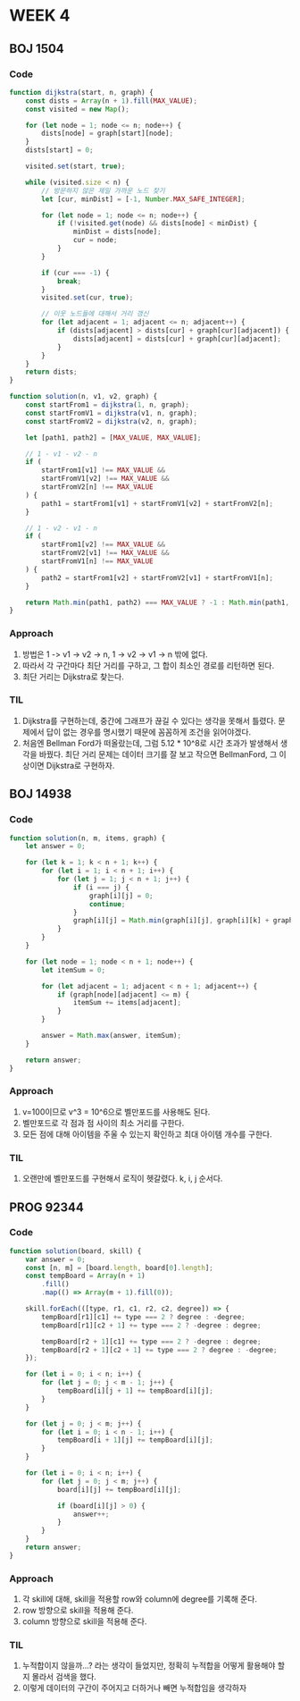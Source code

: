 # WEEK 4

## BOJ 1504

### Code

```javascript
function dijkstra(start, n, graph) {
    const dists = Array(n + 1).fill(MAX_VALUE);
    const visited = new Map();

    for (let node = 1; node <= n; node++) {
        dists[node] = graph[start][node];
    }
    dists[start] = 0;

    visited.set(start, true);

    while (visited.size < n) {
        // 방문하지 않은 제일 가까운 노드 찾기
        let [cur, minDist] = [-1, Number.MAX_SAFE_INTEGER];

        for (let node = 1; node <= n; node++) {
            if (!visited.get(node) && dists[node] < minDist) {
                minDist = dists[node];
                cur = node;
            }
        }

        if (cur === -1) {
            break;
        }
        visited.set(cur, true);

        // 이웃 노드들에 대해서 거리 갱신
        for (let adjacent = 1; adjacent <= n; adjacent++) {
            if (dists[adjacent] > dists[cur] + graph[cur][adjacent]) {
                dists[adjacent] = dists[cur] + graph[cur][adjacent];
            }
        }
    }
    return dists;
}

function solution(n, v1, v2, graph) {
    const startFrom1 = dijkstra(1, n, graph);
    const startFromV1 = dijkstra(v1, n, graph);
    const startFromV2 = dijkstra(v2, n, graph);

    let [path1, path2] = [MAX_VALUE, MAX_VALUE];

    // 1 - v1 - v2 - n
    if (
        startFrom1[v1] !== MAX_VALUE &&
        startFromV1[v2] !== MAX_VALUE &&
        startFromV2[n] !== MAX_VALUE
    ) {
        path1 = startFrom1[v1] + startFromV1[v2] + startFromV2[n];
    }

    // 1 - v2 - v1 - n
    if (
        startFrom1[v2] !== MAX_VALUE &&
        startFromV2[v1] !== MAX_VALUE &&
        startFromV1[n] !== MAX_VALUE
    ) {
        path2 = startFrom1[v2] + startFromV2[v1] + startFromV1[n];
    }

    return Math.min(path1, path2) === MAX_VALUE ? -1 : Math.min(path1, path2);
}
```

### Approach

1. 방법은 1 -> v1 -> v2 -> n, 1 -> v2 -> v1 -> n 밖에 없다.
2. 따라서 각 구간마다 최단 거리를 구하고, 그 합이 최소인 경로를 리턴하면 된다.
3. 최단 거리는 Dijkstra로 찾는다.

### TIL

1. Dijkstra를 구현하는데, 중간에 그래프가 끊길 수 있다는 생각을 못해서 틀렸다. 문제에서 답이 없는 경우를 명시했기 때문에 꼼꼼하게 조건을 읽어야겠다.
2. 처음엔 Bellman Ford가 떠올랐는데, 그럼 5.12 \* 10^8로 시간 초과가 발생해서 생각을 바꿨다. 최단 거리 문제는 데이터 크기를 잘 보고 작으면 BellmanFord, 그 이상이면 Dijkstra로 구현하자.

## BOJ 14938

### Code

```javascript
function solution(n, m, items, graph) {
    let answer = 0;

    for (let k = 1; k < n + 1; k++) {
        for (let i = 1; i < n + 1; i++) {
            for (let j = 1; j < n + 1; j++) {
                if (i === j) {
                    graph[i][j] = 0;
                    continue;
                }
                graph[i][j] = Math.min(graph[i][j], graph[i][k] + graph[k][j]);
            }
        }
    }

    for (let node = 1; node < n + 1; node++) {
        let itemSum = 0;

        for (let adjacent = 1; adjacent < n + 1; adjacent++) {
            if (graph[node][adjacent] <= m) {
                itemSum += items[adjacent];
            }
        }

        answer = Math.max(answer, itemSum);
    }

    return answer;
}
```

### Approach

1. v=100이므로 v^3 = 10^6으로 벨만포드를 사용해도 된다.
2. 벨만포드로 각 점과 점 사이의 최소 거리를 구한다.
3. 모든 점에 대해 아이템을 주울 수 있는지 확인하고 최대 아이템 개수를 구한다.

### TIL

1. 오랜만에 벨만포드를 구현해서 로직이 헷갈렸다. k, i, j 순서다.

## PROG 92344

### Code

```javascript
function solution(board, skill) {
    var answer = 0;
    const [n, m] = [board.length, board[0].length];
    const tempBoard = Array(n + 1)
        .fill()
        .map(() => Array(m + 1).fill(0));

    skill.forEach(([type, r1, c1, r2, c2, degree]) => {
        tempBoard[r1][c1] += type === 2 ? degree : -degree;
        tempBoard[r1][c2 + 1] += type === 2 ? -degree : degree;

        tempBoard[r2 + 1][c1] += type === 2 ? -degree : degree;
        tempBoard[r2 + 1][c2 + 1] += type === 2 ? degree : -degree;
    });

    for (let i = 0; i < n; i++) {
        for (let j = 0; j < m - 1; j++) {
            tempBoard[i][j + 1] += tempBoard[i][j];
        }
    }

    for (let j = 0; j < m; j++) {
        for (let i = 0; i < n - 1; i++) {
            tempBoard[i + 1][j] += tempBoard[i][j];
        }
    }

    for (let i = 0; i < n; i++) {
        for (let j = 0; j < m; j++) {
            board[i][j] += tempBoard[i][j];

            if (board[i][j] > 0) {
                answer++;
            }
        }
    }
    return answer;
}
```

### Approach

1. 각 skill에 대해, skill을 적용할 row와 column에 degree를 기록해 준다.
2. row 방향으로 skill을 적용해 준다.
3. column 방향으로 skill을 적용해 준다.

### TIL

1. 누적합이지 않을까...? 라는 생각이 들었지만, 정확히 누적합을 어떻게 활용해야 할지 몰라서 검색을 했다.
2. 이렇게 데이터의 구간이 주어지고 더하거나 빼면 누적합임을 생각하자
